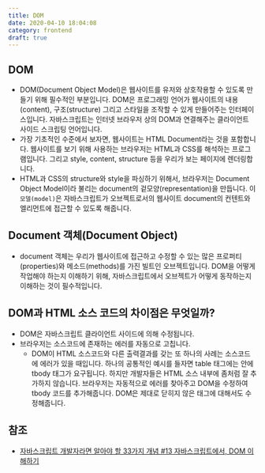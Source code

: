 ```yaml
---
title: DOM
date: 2020-04-10 18:04:08
category: frontend
draft: true
---
```


## DOM

- DOM(Document Object Model)은 웹사이트를 유저와 상호작용할 수 있도록 만들기 위해 필수적인 부분입니다. DOM은 프로그래밍 언어가 웹사이트의 내용(content), 구조(structure) 그리고 스타일을 조작할 수 있게 만들어주는 인터페이스입니다. 자바스크립트는 인터넷 브라우저 상의 DOM과 연결해주는 클라이언트 사이드 스크립팅 언어입니다.
- 가장 기초적인 수준에서 보자면, 웹사이트는 HTML Document라는 것을 포함합니다. 웹사이트를 보기 위해 사용하는 브라우저는 HTML과 CSS를 해석하는 프로그램입니다. 그리고 style, content, structure 등을 우리가 보는 페이지에 렌더링합니다.
- HTML과 CSS의 structure와 style을 파싱하기 위해서, 브라우저는 Document Object Model이라 불리는 document의 겉모양(representation)을 만듭니다. 이 `모델(model)`은 자바스크립트가 오브젝트로서의 웹사이트 document의 컨텐트와 엘리먼트에 접근할 수 있도록 해줍니다.

## Document 객체(Document Object)

- document 객체는 우리가 웹사이트에 접근하고 수정할 수 있는 많은 프로퍼티(properties)와 메소드(methods)를 가진 빌트인 오브젝트입니다. DOM을 어떻게 작업해야 하는지 이해하기 위해, 자바스크립트에서 오브젝트가 어떻게 동작하는지 이해하는 것이 필수적입니다.

## DOM과 HTML 소스 코드의 차이점은 무엇일까?

- DOM은 자바스크립트 클라이언트 사이드에 의해 수정됩니다.
- 브라우저는 소스코드에 존재하는 에러를 자동으로 고칩니다.
  - DOM이 HTML 소스코드와 다른 출력결과를 갖는 또 하나의 사례는 소스코드에 에러가 있을 때입니다. 하나의 공통적인 예시를 들자면 table 태그에는 안에 tbody 태그가 요구됩니다. 하지만 개발자들은 HTML 소스 내부에 좀처럼 잘 추가하지 않습니다. 브라우저는 자동적으로 에러를 찾아주고 DOM을 수정하여 tbody 코드를 추가해줍니다. DOM은 제대로 닫히지 않은 태그에 대해서도 수정해줍니다.

## 참조

- [자바스크립트 개발자라면 알아야 할 33가지 개념 #13 자바스크립트에서, DOM 이해하기](https://velog.io/@jakeseo_me/2019-05-02-1105-%EC%9E%91%EC%84%B1%EB%90%A8-z4jv623o55#%EA%B2%B0%EB%A1%A0)
